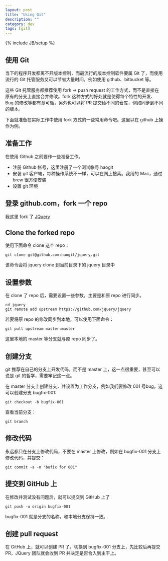 ```yaml
---
layout: post
title: "Using Git"
description: ""
category: dev
tags: [git]
---
```

{% include JB/setup %}

## 使用 Git
当下的程序开发都离不开版本控制，而最流行的版本控制软件要属 Git 了，而使用流行的 Git 托管服务又可以节省大量时间，例如使用 github、bitbucket 等。

这些 Git 托管服务都推荐使用 fork -> push request 的工作方式，而不是直接在原有的分支上直接合并修改。fork 这种方式的好处就是使得每个特性的开发、Bug 的修改等都有章可循，另外也可以将 PR 提交给不同的仓库，例如同步到不同的版本。

下面就准备在实际工作中使用 fork 方式的一些常用命令吧。这里以在 github 上操作为例。

## 准备工作
在使用 Github 之前要作一些准备工作。

* 注册 Github 帐号，这里注册了一个测试帐号 haogit
* 安装 git 客户端，每种操作系统不一样，可以在网上搜索。我用的 Mac，通过 brew 很方便安装
* 设置 git 环境
  
## 登录 github.com，fork 一个 repo
我这里 fork 了 [JQuery](https://github.com/jquery/jquery)

## Clone the forked repo
使用下面命令 clone 这个 repo：

    git clone git@github.com:haogit/jquery.git

该命令会将 jquery clone 到当前目录下的 jquery 目录中

## 设置参数
在 clone 了 repo 后，需要设置一些参数，主要是和原 repo 进行同步。

    cd jquery
    git remote add upstream https://github.com/jquery/jquery

若要将原 repo 的修改同步到本地，可以使用下面命令：

    git pull upstream master:master

这里本地的 master 等分支就与原 repo 同步了。

## 创建分支
git 推荐在自己的分支上开发代码，而不是 master 上，这一点很重要，甚至可以说是 git 的哲学，需要牢记这一点。

在 master 分支上创建分支，并设置为工作分支，例如我们要修改 001 号bug，这可以创建分支 bugfix-001:

    git checkout -b bugfix-001

查看当前分支：

    git branch

## 修改代码
永远都只在分支上修改代码，不要在 master 上修改，例如在 bugfix-001 分支上修改代码，并提交：

    git commit -a -m "bufix for 001"

## 提交到 GitHub 上
在修改并测试没有问题后，就可以提交到 GitHub 上了

    git push -u origin bugfix-001
    
bugfix-001 就是分支的名称，和本地分支保持一致。

## 创建 pull request
在 GitHub 上，就可以创建 PR 了，切换到 bugfix-001 分支上，先比较后再提交 PR，JQuery 团队就会收到 PR 并决定是否合入到主干上。